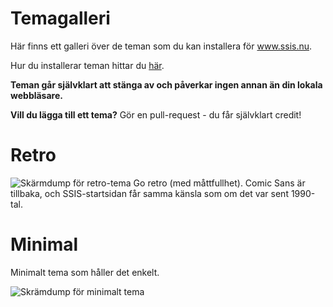 # Temagalleri

Här finns ett galleri över de teman som du kan installera för www.ssis.nu. 

Hur du installerar teman hittar du [här](https://git.ssis.nu/20alse/ssis.nu-css-teman/README.md).

**Teman går självklart att stänga av och påverkar ingen annan än din lokala webbläsare.**

**Vill du lägga till ett tema?** Gör en pull-request - du får självklart credit!

# Retro

![Skärmdump för retro-tema](https://git.ssis.nu/20alse/ssis.nu-css-teman/-/raw/master/screenshots/ssis_retro_theme.png)
Go retro (med måttfullhet). Comic Sans är tillbaka, och SSIS-startsidan får samma känsla som om det var sent 1990-tal.

# Minimal

Minimalt tema som håller det enkelt.

![Skrämdump för minimalt tema](https://git.ssis.nu/20alse/ssis.nu-css-teman/-/raw/master/screenshots/ssis_minimal_theme.png)

